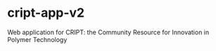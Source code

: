 # cript-app-v2
Web application for CRIPT: the Community Resource for Innovation in Polymer Technology
